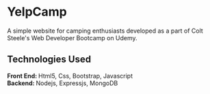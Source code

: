 # YelpCamp
A simple website for camping enthusiasts developed as a part of Colt Steele's Web Developer Bootcamp on Udemy.<br>

## Technologies Used
<b>Front End: </b> Html5, Css, Bootstrap, Javascript <br>
<b>Backend: </b> Nodejs, Expressjs, MongoDB

